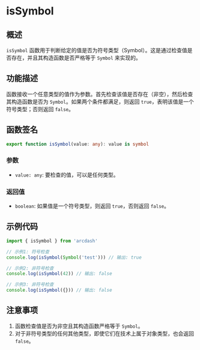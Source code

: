 # isSymbol

## 概述
`isSymbol` 函数用于判断给定的值是否为符号类型（Symbol）。这是通过检查值是否存在，并且其构造函数是否严格等于 `Symbol` 来实现的。

## 功能描述
函数接收一个任意类型的值作为参数。首先检查该值是否存在（非空），然后检查其构造函数是否为 `Symbol`。如果两个条件都满足，则返回 `true`，表明该值是一个符号类型；否则返回 `false`。

## 函数签名
```typescript
export function isSymbol(value: any): value is symbol
```

### 参数
- `value: any`: 要检查的值，可以是任何类型。

### 返回值
- `boolean`: 如果值是一个符号类型，则返回 `true`，否则返回 `false`。

## 示例代码
```typescript
import { isSymbol } from 'arcdash'

// 示例1: 符号检查
console.log(isSymbol(Symbol('test'))) // 输出: true

// 示例2: 非符号检查
console.log(isSymbol(42)) // 输出: false

// 示例3: 非符号检查
console.log(isSymbol({})) // 输出: false
```

## 注意事项
1. 函数检查值是否为非空且其构造函数严格等于 `Symbol`。
2. 对于非符号类型的任何其他类型，即使它们在技术上属于对象类型，也会返回 `false`。
